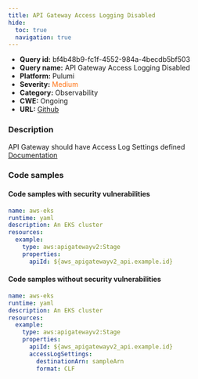 ```yaml
---
title: API Gateway Access Logging Disabled
hide:
  toc: true
  navigation: true
---
```


<style>
  .highlight .hll {
    background-color: #ff171742;
  }
  .md-content {
    max-width: 1100px;
    margin: 0 auto;
  }
</style>

-   **Query id:** bf4b48b9-fc1f-4552-984a-4becdb5bf503
-   **Query name:** API Gateway Access Logging Disabled
-   **Platform:** Pulumi
-   **Severity:** <span style="color:#ff7213">Medium</span>
-   **Category:** Observability
-   **CWE:** Ongoing
-   **URL:** [Github](https://github.com/Checkmarx/kics/tree/master/assets/queries/pulumi/aws/api_gateway_access_logging_disabled)

### Description
API Gateway should have Access Log Settings defined<br>
[Documentation](https://www.pulumi.com/registry/packages/aws/api-docs/apigatewayv2/stage/#accesslogsettings_yaml)

### Code samples
#### Code samples with security vulnerabilities
```yaml title="Positive test num. 1 - yaml file" hl_lines="7"
name: aws-eks
runtime: yaml
description: An EKS cluster
resources:
  example:
    type: aws:apigatewayv2:Stage
    properties:
      apiId: ${aws_apigatewayv2_api.example.id}

```


#### Code samples without security vulnerabilities
```yaml title="Negative test num. 1 - yaml file"
name: aws-eks
runtime: yaml
description: An EKS cluster
resources:
  example:
    type: aws:apigatewayv2:Stage
    properties:
      apiId: ${aws_apigatewayv2_api.example.id}
      accessLogSettings:
        destinationArn: sampleArn
        format: CLF

```
